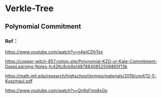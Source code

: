 # Verkle-Tree
## Polynomial Commitment
### Ref：
https://www.youtube.com/watch?v=n4eiiCDhTes

https://copper-witch-857.notion.site/Polynomial-KZG-or-Kate-Commitment-DappLearning-Notes-fc426c8cb9a14878840852506865f13b

https://math.mit.edu/research/highschool/primes/materials/2019/conf/12-5-Kuszmaul.pdf

https://www.youtube.com/watch?v=Qn6sFmo8xGo

